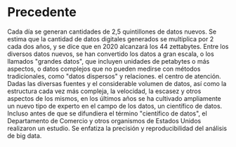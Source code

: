 # Precedente
Cada día se generan cantidades de 2,5 quintillones de datos nuevos. Se estima que la cantidad de datos digitales generados se multiplica por 2 cada dos años, 
y se dice que en 2020 alcanzará los 44 zettabytes. Entre los diversos datos nuevos, se han convertido los datos a gran escala, o los llamados "grandes datos",
que incluyen unidades de petabytes o más aspectos, o datos complejos que no pueden medirse con métodos tradicionales, como "datos dispersos" y relaciones. el centro de atención.
Dadas las diversas fuentes y el considerable volumen de datos, así como la estructura cada vez más compleja, la velocidad, la escasez y otros aspectos de los mismos, en los últimos
años se ha cultivado ampliamente un nuevo tipo de experto en el campo de los datos, un científico de datos. Incluso antes de que se difundiera el término "científico de datos",
el Departamento de Comercio y otros organismos de Estados Unidos realizaron un estudio. Se enfatiza la precisión y reproducibilidad del análisis de big data.
